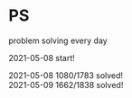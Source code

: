 # PS
problem solving every day

2021-05-08 start!

2021-05-08 1080/1783 solved!  
2021-05-09 1662/1838 solved!
